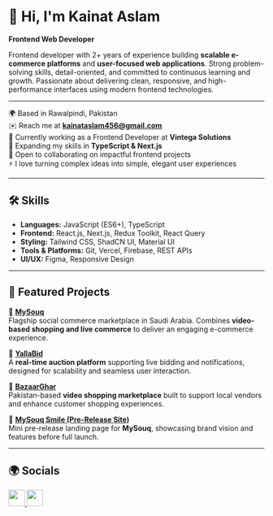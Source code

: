 # 👋 Hi, I'm Kainat Aslam  
**Frontend Web Developer**  

Frontend developer with 2+ years of experience building **scalable e-commerce platforms** and **user-focused web applications**. Strong problem-solving skills, detail-oriented, and committed to continuous learning and growth. Passionate about delivering clean, responsive, and high-performance interfaces using modern frontend technologies.  

---

🌍 Based in Rawalpindi, Pakistan  
✉️ Reach me at **kainataslam456@gmail.com**  
🚀 Currently working as a Frontend Developer at **Vintega Solutions**  
🧠 Expanding my skills in **TypeScript & Next.js**  
🤝 Open to collaborating on impactful frontend projects  
⚡ I love turning complex ideas into simple, elegant user experiences  

---

## 🛠️ Skills  
- **Languages:** JavaScript (ES6+), TypeScript  
- **Frontend:** React.js, Next.js, Redux Toolkit, React Query  
- **Styling:** Tailwind CSS, ShadCN UI, Material UI  
- **Tools & Platforms:** Git, Vercel, Firebase, REST APIs  
- **UI/UX:** Figma, Responsive Design  

---

## 📌 Featured Projects  

🔹 [**MySouq**](https://mysouq.com/)  
Flagship social commerce marketplace in Saudi Arabia. Combines **video-based shopping and live commerce** to deliver an engaging e-commerce experience.  

🔹 [**YallaBid**](https://yallabid.com/)  
A **real-time auction platform** supporting live bidding and notifications, designed for scalability and seamless user interaction.  

🔹 [**BazaarGhar**](https://bazaarghar.com/)  
Pakistan-based **video shopping marketplace** built to support local vendors and enhance customer shopping experiences.  

🔹 [**MySouq Smile (Pre-Release Site)**](https://mysouq-smile.vercel.app/)  
Mini pre-release landing page for **MySouq**, showcasing brand vision and features before full launch.  

---

## 🌍 Socials  
<p align="left"> 
  <a href="https://github.com/KaenatAslam" target="_blank" rel="noreferrer">
    <img src="https://raw.githubusercontent.com/danielcranney/readme-generator/main/public/icons/socials/github.svg" width="32" height="32" />
  </a> 
  <a href="https://www.linkedin.com/in/kainat-aslam/" target="_blank" rel="noreferrer">
    <img src="https://raw.githubusercontent.com/danielcranney/readme-generator/main/public/icons/socials/linkedin.svg" width="32" height="32" />
  </a> 
</p>
